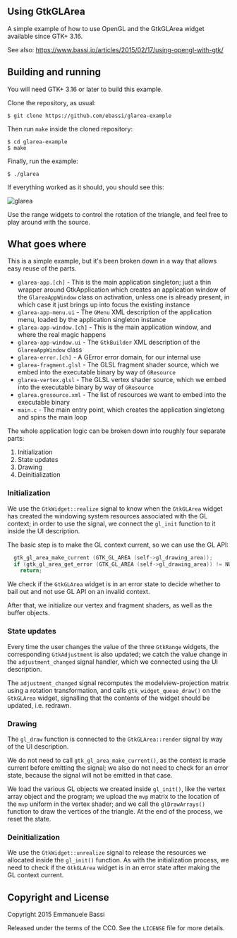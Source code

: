 ## Using GtkGLArea

A simple example of how to use OpenGL and the GtkGLArea widget available
since GTK+ 3.16.

See also: https://www.bassi.io/articles/2015/02/17/using-opengl-with-gtk/ 

## Building and running

You will need GTK+ 3.16 or later to build this example.

Clone the repository, as usual:

    $ git clone https://github.com/ebassi/glarea-example

Then run `make` inside the cloned repository:

    $ cd glarea-example
    $ make

Finally, run the example:

    $ ./glarea

If everything worked as it should, you should see this:

![glarea](/glarea-example.png)

Use the range widgets to control the rotation of the triangle, and feel
free to play around with the source.

## What goes where

This is a simple example, but it's been broken down in a way that allows
easy reuse of the parts.

  * `glarea-app.[ch]` - This is the main application singleton; just a
    thin wrapper around GtkApplication which creates an application
    window of the `GlareaAppWindow` class on activation, unless one is
    already present, in which case it just brings up into focus the
    existing instance
  * `glarea-app-menu.ui` - The `GMenu` XML description of the application
    menu, loaded by the application singleton instance
  * `glarea-app-window.[ch]` - This is the main application window, and
    where the real magic happens
  * `glarea-app-window.ui` - The `GtkBuilder` XML description of the
    `GlareaAppWindow` class
  * `glarea-error.[ch]` - A GError error domain, for our internal use
  * `glarea-fragment.glsl` - The GLSL fragment shader source, which we
    embed into the executable binary by way of `GResource`
  * `glarea-vertex.glsl` - The GLSL vertex shader source, which we
    embed into the executable binary by way of `GResource`
  * `glarea.gresource.xml` - The list of resources we want to embed
    into the executable binary
  * `main.c` - The main entry point, which creates the application
    singletong and spins the main loop

The whole application logic can be broken down into roughly four separate
parts:

  1. Initialization
  2. State updates
  3. Drawing
  4. Deinitialization

### Initialization

We use the `GtkWidget::realize` signal to know when the `GtkGLArea` widget
has created the windowing system resources associated with the GL context;
in order to use the signal, we connect the `gl_init` function to it inside
the UI description.

The basic step is to make the GL context current, so we can use the GL API:

```C
  gtk_gl_area_make_current (GTK_GL_AREA (self->gl_drawing_area));
  if (gtk_gl_area_get_error (GTK_GL_AREA (self->gl_drawing_area)) != NULL)
    return;
```

We check if the `GtkGLArea` widget is in an error state to decide whether
to bail out and not use GL API on an invalid context.

After that, we initialize our vertex and fragment shaders, as well as the
buffer objects.

### State updates

Every time the user changes the value of the three `GtkRange` widgets, the
corresponding `GtkAdjustment` is also updated; we catch the value change
in the `adjustment_changed` signal handler, which we connected using the
UI description.

The `adjustment_changed` signal recomputes the modelview-projection matrix
using a rotation transformation, and calls `gtk_widget_queue_draw()` on
the `GtkGLArea` widget, signalling that the contents of the widget should
be updated, i.e. redrawn.

### Drawing

The `gl_draw` function is connected to the `GtkGLArea::render` signal by
way of the UI description.

We do not need to call `gtk_gl_area_make_current()`, as the context is
made current before emitting the signal; we also do not need to check for
an error state, because the signal will not be emitted in that case.

We load the various GL objects we created inside `gl_init()`, like the
vertex array object and the program; we upload the `mvp` matrix to the
location of the `mvp` uniform in the vertex shader; and we call the
`glDrawArrays()` function to draw the vertices of the triangle. At the
end of the process, we reset the state.

### Deinitialization

We use the `GtkWidget::unrealize` signal to release the resources we
allocated inside the `gl_init()` function. As with the initialization
process, we need to check if the `GtkGLArea` widget is in an error
state after making the GL context current.

## Copyright and License

Copyright 2015  Emmanuele Bassi

Released under the terms of the CC0. See the `LICENSE` file for more details.
